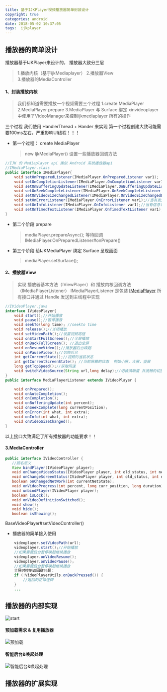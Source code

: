 ```yaml
---
title: 基于IJKPlayer视频播放器简单封装设计
copyright: true
categories: android
date: 2018-05-02 10:37:05
tags:  ijkplayer
---
```


## 播放器的简单设计
播放器基于IJKPlayer来设计的， 播放器大致分三层  
>  1.播放内核（基于ijkMediaplayer） 
2.播放器View  
3.播放器的MediaController

#### 1、封装播放内核
> 我们都知道需要播放一个视频需要三个过程 1.create MediaPlayer   2.MediaPlayer prepare  3.MediaPlayer 与 Surface 绑定
xinvideoplayer中使用了VideoManager来控制ijkmediaplayer 所有的操作

三个过程 我们使用 HandlerThread + Hander 来实现   第一个过程创建大致可能需要100ms左右，严重影响UI线程！！！

- 第一个过程：  create MediaPlayer 
  > new IjkMediaPlayer() 设置一些播放器回调方法


```java
//IJK 的 Mediaplayer api 类似 Android 系统播放器api
//IMediaPlayer.class
public interface IMediaPlayer{
    void setOnPreparedListener(IMediaPlayer.OnPreparedListener var1);  //prepareAsync 之后回调方法
    void setOnCompletionListener(IMediaPlayer.OnCompletionListener var1); //播放完成回调方法
    void setOnBufferingUpdateListener(IMediaPlayer.OnBufferingUpdateListener var1);//当播放网络的数据流的buffer发生变化的时候
    void setOnSeekCompleteListener(IMediaPlayer.OnSeekCompleteListener var1);//当seek定位操作完成后
    void setOnVideoSizeChangedListener(IMediaPlayer.OnVideoSizeChangedListener var1);//当视频的大小第一次被知道或者发生改变时
    void setOnErrorListener(IMediaPlayer.OnErrorListener var1);//当有发生错误
    void setOnInfoListener(IMediaPlayer.OnInfoListener var1);//当有信息或者警告
    void setOnTimedTextListener(IMediaPlayer.OnTimedTextListener var1); //当媒体的时间数据需要被显示
}

```

+ 第二个阶段 prepare
   > mediaPlayer.prepareAsync();  等待回调 IMediaPlayer.OnPreparedListener#onPrepare()
  

+ 第三个阶段 给IJKMediaPlayer 绑定 Surface 呈现画面
   > mediaPlayer.setSurface();


#### 2、播放器View
> 实现 播放器基本方法（IViewPlayer）和 播放内核回调方法（IMediaPlayerListener）
IMediaPlayerListener 是包装 [IMediaPlayer](https://github.com/Bilibili/ijkplayer/blob/master/android/ijkplayer/ijkplayer-java/src/main/java/tv/danmaku/ijk/media/player/IMediaPlayer.java) 所有接口并通过 Handle 发送到主线程中实现

```java
//IVideoPlayer.java
interface IVideoPlayer{
    void start();//开始播放
    void pause();//暂停播放
    void seekTo(long time); //seekto time  
    void release();//关闭播放
    void setVideoPath();//设置视频路径
    void onStartFullScreen();//全屏播放
    void onBackFullScreen(); //退出全屏
    void onResumeVideo();//播放器后台唤起
    void onPauseVideo();//切换后台
    int getCurrentState();//视频的当前状态
    int getCurrentScreenState(); //当前屏幕的状态  例如小屏，大屏，竖屏
    long getTcpSpeed();//获取网速
    void switchVideoSource(String url,long delay);//切换清晰度 并流畅的切换
}
public interface MediaPlayerListener extends IVideoPlayer {

    void onPrepared();
    void onAutoCompletion();
    void onCompletion();
    void onBufferingUpdate(int percent);
    void onSeekComplete(long currentPosition);
    void onError(int what, int extra);
    void onInfo(int what, int extra);
    void onVideoSizeChanged();
}
```
 以上接口大致满足了所有播放器的功能要求！！

 #### 3.MediaController

 ```java
 public interface IVideoController {
    //顾名思义
    View bindPlayer(IVideoPlayer player);
    void onChangeVideoStatus(IVideoPlayer player, int old_status, int new_status);
    void onChangeScreenStatus(IVideoPlayer player, int old_status, int new_status);
    boolean onChangedNetWork(int currentNetState);
    void onVideoProgress(int percent, long curr_position, long duration);
    void unbindPlayer(IVideoPlayer player);
    boolean isLock();
    void onVideoDefinitionSwitched();
    void show();
    void hide();
    boolean isShowing();
 ```
  BaseVideoPlayer#setVideoController()

- 播放器的简单接入使用

```java
    videoplayer.setVideoPath(url);
    videoplayer.start();//开始播放
    //如果需要后台暂停唤起继续播放
    videoplayer.onVideoResume();
    videoplayer.onVideoPause();
    //如果需要后台暂停唤起继续播放
    全屏时控制返回键问题：
    if (!VideoPlayerUtils.onBackPressed()) {
        //返回的正常逻辑
    }
    ...
```
    

## 播放器的内部实现
![start](http://ow9n8vqns.bkt.clouddn.com/VideoPlayer%20%E6%92%AD%E6%94%BE.png)


#### 预加载需求 & 复用播放器

![预加载](http://ow9n8vqns.bkt.clouddn.com/%E5%A4%8D%E7%94%A8%E6%92%AD%E6%94%BE%E5%99%A8&%E9%A2%84%E5%8A%A0%E8%BD%BD.png)

#### 智能后台&唤起处理
![智能后台&唤起处理](http://ow9n8vqns.bkt.clouddn.com/onVideoResume&onVideoPause.png)

## 播放器的扩展实现